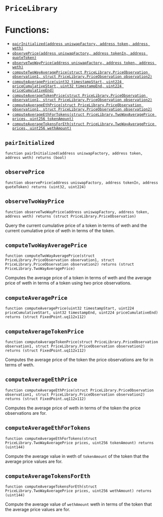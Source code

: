 # `PriceLibrary`





# Functions:
- [`pairInitialized(address uniswapFactory, address token, address weth)`](#PriceLibrary-pairInitialized-address-address-address-)
- [`observePrice(address uniswapFactory, address tokenIn, address quoteToken)`](#PriceLibrary-observePrice-address-address-address-)
- [`observeTwoWayPrice(address uniswapFactory, address token, address weth)`](#PriceLibrary-observeTwoWayPrice-address-address-address-)
- [`computeTwoWayAveragePrice(struct PriceLibrary.PriceObservation observation1, struct PriceLibrary.PriceObservation observation2)`](#PriceLibrary-computeTwoWayAveragePrice-struct-PriceLibrary-PriceObservation-struct-PriceLibrary-PriceObservation-)
- [`computeAveragePrice(uint32 timestampStart, uint224 priceCumulativeStart, uint32 timestampEnd, uint224 priceCumulativeEnd)`](#PriceLibrary-computeAveragePrice-uint32-uint224-uint32-uint224-)
- [`computeAverageTokenPrice(struct PriceLibrary.PriceObservation observation1, struct PriceLibrary.PriceObservation observation2)`](#PriceLibrary-computeAverageTokenPrice-struct-PriceLibrary-PriceObservation-struct-PriceLibrary-PriceObservation-)
- [`computeAverageEthPrice(struct PriceLibrary.PriceObservation observation1, struct PriceLibrary.PriceObservation observation2)`](#PriceLibrary-computeAverageEthPrice-struct-PriceLibrary-PriceObservation-struct-PriceLibrary-PriceObservation-)
- [`computeAverageEthForTokens(struct PriceLibrary.TwoWayAveragePrice prices, uint256 tokenAmount)`](#PriceLibrary-computeAverageEthForTokens-struct-PriceLibrary-TwoWayAveragePrice-uint256-)
- [`computeAverageTokensForEth(struct PriceLibrary.TwoWayAveragePrice prices, uint256 wethAmount)`](#PriceLibrary-computeAverageTokensForEth-struct-PriceLibrary-TwoWayAveragePrice-uint256-)

## <a id='PriceLibrary-pairInitialized-address-address-address-'></a> `pairInitialized`

```
function pairInitialized(address uniswapFactory, address token, address weth) returns (bool)
```






## <a id='PriceLibrary-observePrice-address-address-address-'></a> `observePrice`

```
function observePrice(address uniswapFactory, address tokenIn, address quoteToken) returns (uint32, uint224)
```






## <a id='PriceLibrary-observeTwoWayPrice-address-address-address-'></a> `observeTwoWayPrice`

```
function observeTwoWayPrice(address uniswapFactory, address token, address weth) returns (struct PriceLibrary.PriceObservation)
```



Query the current cumulative price of a token in terms of weth
and the current cumulative price of weth in terms of the token.


## <a id='PriceLibrary-computeTwoWayAveragePrice-struct-PriceLibrary-PriceObservation-struct-PriceLibrary-PriceObservation-'></a> `computeTwoWayAveragePrice`

```
function computeTwoWayAveragePrice(struct PriceLibrary.PriceObservation observation1, struct PriceLibrary.PriceObservation observation2) returns (struct PriceLibrary.TwoWayAveragePrice)
```



Computes the average price of a token in terms of weth
and the average price of weth in terms of a token using two
price observations.


## <a id='PriceLibrary-computeAveragePrice-uint32-uint224-uint32-uint224-'></a> `computeAveragePrice`

```
function computeAveragePrice(uint32 timestampStart, uint224 priceCumulativeStart, uint32 timestampEnd, uint224 priceCumulativeEnd) returns (struct FixedPoint.uq112x112)
```






## <a id='PriceLibrary-computeAverageTokenPrice-struct-PriceLibrary-PriceObservation-struct-PriceLibrary-PriceObservation-'></a> `computeAverageTokenPrice`

```
function computeAverageTokenPrice(struct PriceLibrary.PriceObservation observation1, struct PriceLibrary.PriceObservation observation2) returns (struct FixedPoint.uq112x112)
```



Computes the average price of the token the price observations
are for in terms of weth.


## <a id='PriceLibrary-computeAverageEthPrice-struct-PriceLibrary-PriceObservation-struct-PriceLibrary-PriceObservation-'></a> `computeAverageEthPrice`

```
function computeAverageEthPrice(struct PriceLibrary.PriceObservation observation1, struct PriceLibrary.PriceObservation observation2) returns (struct FixedPoint.uq112x112)
```



Computes the average price of weth in terms of the token
the price observations are for.


## <a id='PriceLibrary-computeAverageEthForTokens-struct-PriceLibrary-TwoWayAveragePrice-uint256-'></a> `computeAverageEthForTokens`

```
function computeAverageEthForTokens(struct PriceLibrary.TwoWayAveragePrice prices, uint256 tokenAmount) returns (uint144)
```



Compute the average value in weth of `tokenAmount` of the
token that the average price values are for.


## <a id='PriceLibrary-computeAverageTokensForEth-struct-PriceLibrary-TwoWayAveragePrice-uint256-'></a> `computeAverageTokensForEth`

```
function computeAverageTokensForEth(struct PriceLibrary.TwoWayAveragePrice prices, uint256 wethAmount) returns (uint144)
```



Compute the average value of `wethAmount` weth in terms of
the token that the average price values are for.


